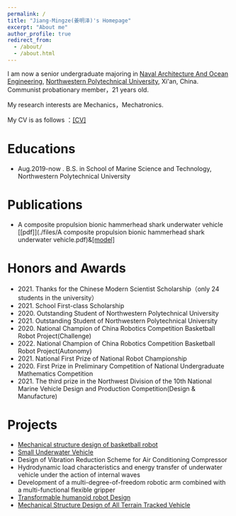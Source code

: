 ```yaml
---
permalink: /
title: "Jiang-Mingze(姜明泽)'s Homepage"
excerpt: "About me"
author_profile: true
redirect_from: 
  - /about/
  - /about.html
---
```


I am now a senior undergraduate majoring in [Naval Architecture And Ocean Engineering](https://hanghai.nwpu.edu.cn/), [Northwestern Polytechnical University](https://www.nwpu.edu.cn/), Xi'an, China. Communist probationary member，21 years old.

My research interests are Mechanics，Mechatronics.

My CV is as follows ：[[CV]](./files/姜明泽-个人简历.pdf)


Educations
======
* Aug.2019-now . B.S. in School of Marine Science and Technology, Northwestern Polytechnical University

# Publications

+ A composite propulsion bionic hammerhead shark underwater vehicle  [[pdf]](./files/A composite propulsion bionic hammerhead shark underwater vehicle.pdf)&[[model]](./files/model.docx)


Honors and Awards
======
* 2021\. Thanks for the Chinese Modern Scientist Scholarship（only 24 students in the university）
* 2021\. School First-class Scholarship
* 2020\. Outstanding Student of Northwestern Polytechnical University
* 2021\. Outstanding Student of Northwestern Polytechnical University
* 2020\. National Champion of China Robotics Competition Basketball Robot Project(Challenge) 
* 2022\. National Champion of China Robotics Competition Basketball Robot Project(Autonomy) 
* 2021\. National First Prize of National Robot Championship 
* 2020\. First Prize in Preliminary Competition of National Undergraduate Mathematics Competition
* 2021\. The third prize in the Northwest Division of the 10th National Marine Vehicle Design and Production Competition(Design & Manufacture)

Projects
======
  * [Mechanical structure design of basketball robot](./files/全向篮球捡球投篮车.pdf)
  * [Small Underwater Vehicle](./files/小型水下工作航行器.pdf)
  * Design of Vibration Reduction Scheme for Air Conditioning Compressor
  * Hydrodynamic load characteristics and energy transfer of underwater vehicle under the action of internal waves
  * Development of a multi-degree-of-freedom robotic arm combined with a multi-functional flexible gripper
  * [Transformable humanoid robot Design](./files/变形飞机.pdf)
  * [Mechanical Structure Design of All Terrain Tracked Vehicle](./files/全地形履带车.pdf)
